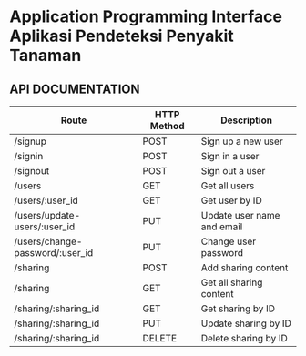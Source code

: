 # Application Programming Interface Aplikasi Pendeteksi Penyakit Tanaman

## API DOCUMENTATION

| Route                           | HTTP Method | Description                |
| ------------------------------- | ----------- | -------------------------- |
| /signup                         | POST        | Sign up a new user         |
| /signin                         | POST        | Sign in a user             |
| /signout                        | POST        | Sign out a user            |
| /users                          | GET         | Get all users              |
| /users/:user_id                 | GET         | Get user by ID             |
| /users/update-users/:user_id    | PUT         | Update user name and email |
| /users/change-password/:user_id | PUT         | Change user password       |
| /sharing                        | POST        | Add sharing content        |
| /sharing                        | GET         | Get all sharing content    |
| /sharing/:sharing_id            | GET         | Get sharing by ID          |
| /sharing/:sharing_id            | PUT         | Update sharing by ID       |
| /sharing/:sharing_id            | DELETE      | Delete sharing by ID       |
